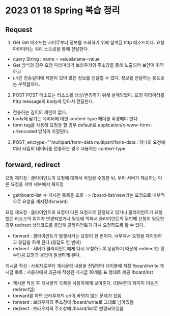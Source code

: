# 2023 01 18 Spring 복습 정리 

## Request
1. Get
Get 메소드는 서버로부터 정보를 조회하기 위해 설계된 http 메소드이다. 요청 파라미터는 쿼리 스트링을 통해 전달한다.
- query String : name = value&name=value 
- Get 방식의 경우 요청 파라미터가 브라우저의 주소창을 통해 노출되어 보안이 취약하고 
- url은 전송길이에 제한이 있어 많은 정보를 전달할 수 없다. 정보를 전달하는 용도로는 부적합하다. 

2. POST
POST 메소드는 리소스를 생성/변경하기 위해 설계되었다. 요청 파라미터를 http message의 body에 담아서 전달한다. 
- 전송하는 길이의 제한이 없다. 
- body에 담기는 데이터에 대한 content-type 헤더를 작성해야 한다. 
- form tag를 사용해 요청을 할 경우 default로 application/x-www-form-urlencoded 방식이 지정된다. 

3. POST, enctype=""multipart/form-data 
multipart/form-data : 하나의 요청에 여러 타입의 데이터를 전송하는 경우 사용하는 context-type 

## forward, redirect
요청 재지정 : 클라이언트의 요청에 대해서 작업을 수행한 뒤, 우리 서버가 제공하는 다른 요청을 서버 내부에서 재지정
- get/board-list => 게시판 목록을 조회 => /board-list/view라는 요청으로 내부적으로 요청을 재지정(forward)

요청 재요청 : 클라이언트의 요청이 다른 요청으로 진행되고 있거나 클라이언트가 요청했던 리소스의 위치가 변경되었거나 필요에 의해서 클라이언트의 두번째 요청이 필요한 경우 redirect 상태코드를 응답해 클라이언트가 다시 요청하도록 할 수 있다. 

- forward : 클라이언트가 발생시키는 요청이 한 번이다. 내부에서 요청을 재지정하고 응답을 하게 된다.(응답도 한 번에)
- redirect : 서버가 클라이언트에게 다시 요청하도록 응답하기 때문에 redirect한 횟수만큼 요청과 응답이 발생하게 된다. 

게시글 작성 : 사용자로부터 게시글의 내용을 전달받아 테이블에 저장 /board/write
게시글 목록 : 사용자에게 최근에 작성된 게시글 10개를 표 형태로 제공 /board/list

- 게시글 작성 후 게시글의 목록을 사용자에게 보여준다. (대부분의 페이지 이동은 redirect임)
- forward를 하면 브라우저의 url이 바뀌지 않는 문제가 있음 
- forward : 브라우저의 주소창에 /board/write로 그대로 남아있음 
- redirect : 브라우저의 주소창에 /board/list로 변경되어있음 

